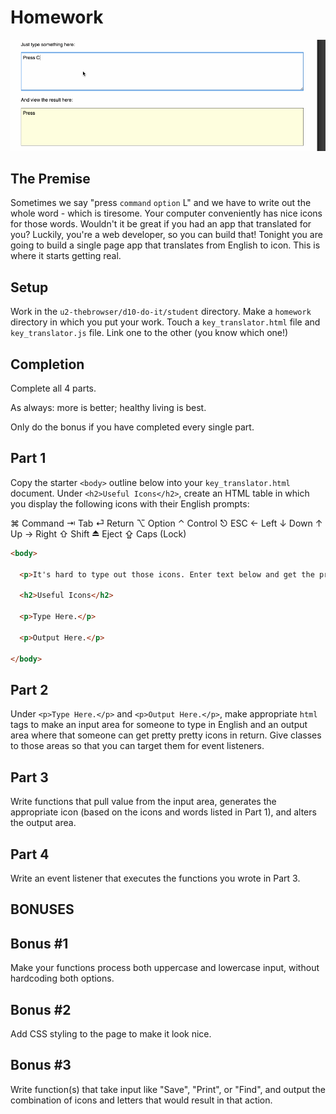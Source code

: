 #  Homework

![gif of key_translator](instructor/images/translate.gif)

## The Premise
Sometimes we say "press `command` `option` L" and we have to write out the whole word - which is tiresome. Your computer conveniently has nice icons for those words. Wouldn't it be great if you had an app that translated for you? Luckily, you're a web developer, so you can build that! Tonight you are going to build a single page app that translates from English to icon. This is where it starts getting real.

## Setup

Work in the `u2-thebrowser/d10-do-it/student` directory. Make a `homework` directory in which you put your work. Touch a `key_translator.html` file and `key_translator.js` file. Link one to the other (you know which one!)

## Completion
Complete all 4 parts.

As always: more is better; healthy living is best.

Only do the bonus if you have completed every single part.

## Part 1
Copy the starter `<body>` outline below into your `key_translator.html` document. Under `<h2>Useful Icons</h2>`, create an HTML table in which you display the following icons with their English prompts:

  ⌘ Command
  ⇥ Tab
  ⏎ Return
  ⌥ Option
  ⌃ Control
  ⎋ ESC
  ← Left
  ↓ Down
  ↑ Up
  → Right
  ⇧ Shift
  ⏏ Eject
  ⇪ Caps (Lock)

```html
<body>

  <p>It's hard to type out those icons. Enter text below and get the pretty output</p>

  <h2>Useful Icons</h2>

  <p>Type Here.</p>

  <p>Output Here.</p>

</body>
```

## Part 2
Under `<p>Type Here.</p>` and `<p>Output Here.</p>`, make appropriate `html` tags to make an input area for someone to type in English and an output area where that someone can get pretty pretty icons in return. Give classes to those areas so that you can target them for event listeners.

## Part 3
Write functions that pull value from the input area, generates the appropriate icon (based on the icons and words listed in Part 1), and alters the output area.

## Part 4
Write an event listener that executes the functions you wrote in Part 3.

## BONUSES

## Bonus #1
Make your functions process both uppercase and lowercase input, without hardcoding both options.

## Bonus #2
Add CSS styling to the page to make it look nice.

## Bonus #3
Write function(s) that take input like "Save", "Print", or "Find", and output the combination of icons and letters that would result in that action.
